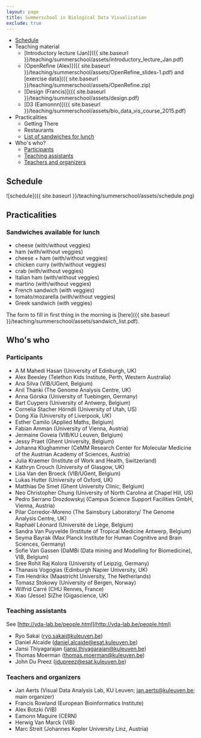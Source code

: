 ```yaml
---
layout: page
title: Summerschool in Biological Data Visualization
exclude: true
---
```

* [Schedule](#schedule)
* Teaching material
  * [Introductory lecture (Jan)]({{ site.baseurl }}/teaching/summerschool/assets/introductory_lecture_Jan.pdf)
  * [OpenRefine (Alex)]({{ site.baseurl }}/teaching/summerschool/assets/OpenRefine_slides-1.pdf) and [exercise data]({{ site.baseurl }}/teaching/summerschool/assets/OpenRefine.zip)
  * [Design (Francis)]({{ site.baseurl }}/teaching/summerschool/assets/design.pdf)
  * [D3 (Eamonnn)]({{ site.baseurl }}/teaching/summerschool/assets/bio_data_vis_course_2015.pdf)
* Practicalities
  * Getting There
  * Restaurants
  * [List of sandwiches for lunch](#sandwiches)
* Who's who?
  * [Participants](#participants)
  * [Teaching assistants](#TAs)
  * [Teachers and organizers](#teachers)

<h2 id="schedule">Schedule</h2>

![schedule]({{ site.baseurl }}/teaching/summerschool/assets/schedule.png)

<h2>Practicalities</h2>
<h3 id="sandwiches">Sandwiches available for lunch</h3>

* cheese (with/without veggies)
* ham (with/without veggies)
* cheese + ham (with/without veggies)
* chicken curry (with/without veggies)
* crab (with/without veggies)
* Italian ham (with/without veggies)
* martino (with/without veggies)
* French sandwich (with veggies)
* tomato/mozarella (with/without veggies)
* Greek sandwich (with veggies)

The form to fill in first thing in the morning is [here]({{ site.baseurl }}/teaching/summerschool/assets/sandwich_list.pdf).

<h2>Who's who</h2>
<h3 id="participants">Participants</h3>

* A M Mahedi Hasan (University of Edinburgh, UK)
* Alex Beesley (Telethon Kids Institute, Perth, Western Australia)
* Ana Silva (VIB/UGent, Belgium)
* Anil Thanki (The Genome Analysis Centre, UK)
* Anna Górska (University of Tuebingen, Germany)
* Bart Cuypers (University of Antwerp, Belgium)
* Cornelia Stacher Hörndli (University of Utah, US)
* Dong Xia (University of Liverpook, UK)
* Esther Camilo (Applied Maths, Belgium)
* Fabian Amman (University of Vienna, Austria)
* Jermaine Goveia (VIB/KU Leuven, Belgium)
* Jessy Praet (Ghent University, Belgium)
* Johanna Klughammer (CeMM Research Center for Molecular Medicine of the Austrian Academy of Sciences, Austria)
* Julia Kraemer (Institute of Work and Health, Switzerland)
* Kathryn Crouch (University of Glasgow, UK)
* Lisa Van den Broeck (VIB/UGent, Belgium)
* Lukas Hutter (University of Oxford, UK)
* Matthias De Smet (Ghent University Clinic, Belgium)
* Neo Christopher Chung (University of North Carolina at Chapel Hill, US)
* Pedro Serrano Drozdowskyj (Campus Science Support Facilities GmbH, Vienna, Austria)
* Pilar Corredor-Moreno (The Sainsbury Laboratory/ The Genome Analysis Centre, UK)
* Raphaël Léonard (Université de Liège, Belgium)
* Sandra Van Puyvelde (Institute of Tropical Medicine Antwerp, Belgium)
* Seyma Bayrak (Max Planck Institute for Human Cognitive and Brain Sciences, Germany)
* Sofie Van Gassen (DaMBi (Data mining and Modelling for Biomedicine), VIB, Belgium)
* Sree Rohit Raj Kolora (University of Leipzig, Germany)
* Thanasis Vogogias (Edinburgh Napier University, UK)
* Tim Hendrikx (Maastricht University, The Netherlands)
* Tomasz Stokowy (University of Bergen, Norway)
* Wilfrid Carré (CHU Rennes, France)
* Xiao (Jesse) SiZhe (Gigascience, UK)

<h3 id="TAs">Teaching assistants</h3>

See [http://vda-lab.be/people.html](http://vda-lab.be/people.html)

* Ryo Sakai (ryo.sakai@kuleuven.be)
* Daniel Alcaide (daniel.alcaide@esat.kuleuven.be)
* Jansi Thiyagarajan (jansi.thiyagarajan@kuleuven.be)
* Thomas Moerman (thomas.moerman@kuleuven.be)
* John Du Preez (jdupreez@esat.kuleuven.be)

<h3 id="teachers">Teachers and organizers</h3>

* Jan Aerts (Visual Data Analysis Lab, KU Leuven; jan.aerts@kuleuven.be; main organizer)
* Francis Rowland (European Bioinformatics Institute)
* Alex Botzki (VIB)
* Eamonn Maguire (CERN)
* Herwig Van Marck (VIB)
* Marc Streit (Johannes Kepler University Linz, Austria)
